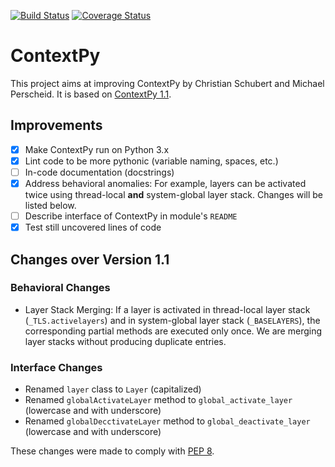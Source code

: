 [![Build Status](https://travis-ci.org/jchromik/contextpy.svg?branch=master)](https://travis-ci.org/jchromik/contextpy)
[![Coverage Status](https://coveralls.io/repos/github/jchromik/contextpy/badge.svg?branch=master)](https://coveralls.io/github/jchromik/contextpy)

# ContextPy

This project aims at improving ContextPy by Christian Schubert and Michael Perscheid.
It is based on [ContextPy 1.1](https://pypi.python.org/pypi/ContextPy). 

## Improvements

- [x] Make ContextPy run on Python 3.x
- [x] Lint code to be more pythonic (variable naming, spaces, etc.)
- [ ] In-code documentation (docstrings)
- [x] Address behavioral anomalies: For example, layers can be activated twice using thread-local **and** system-global layer stack. Changes will be listed below.
- [ ] Describe interface of ContextPy in module's `README`
- [x] Test still uncovered lines of code

## Changes over Version 1.1

### Behavioral Changes

- Layer Stack Merging: If a layer is activated in thread-local layer stack (`_TLS.activelayers`) and in system-global layer stack (`_BASELAYERS`), the corresponding partial methods are executed only once. We are merging layer stacks without producing duplicate entries.

### Interface Changes

- Renamed `layer` class to `Layer` (capitalized)
- Renamed `globalActivateLayer` method to `global_activate_layer` (lowercase and with underscore)
- Renamed `globalDecctivateLayer` method to `global_deactivate_layer` (lowercase and with underscore)

These changes were made to comply with [PEP 8](https://www.python.org/dev/peps/pep-0008/).